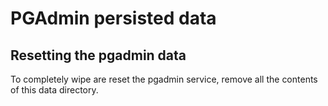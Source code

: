 # PGAdmin persisted data

## Resetting the pgadmin data
To completely wipe are reset the pgadmin service, remove all the contents of this data directory.
